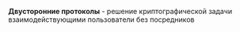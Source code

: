 **Двусторонние протоколы** - решение криптографической задачи взаимодействующими пользователи без посредников